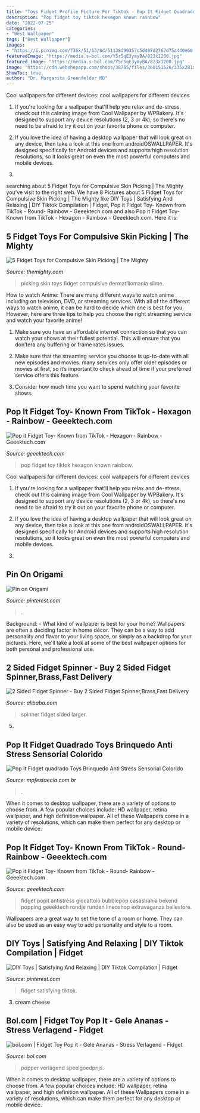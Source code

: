 ```yaml
---
title: "Toys Fidget Profile Picture For Tiktok - Pop It Fidget Quadrado Toys Brinquedo Anti Stress Sensorial Colorido"
description: "Pop fidget toy tiktok hexagon known rainbow"
date: "2022-07-25"
categories:
- "Best Wallpaper"
tags: ["Best Wallpaper"]
images:
- "https://i.pinimg.com/736x/51/13/8d/51138d99357c5d487d2767d75a440e68.jpg"
featuredImage: "https://media.s-bol.com/Y5r5qE3ymyBA/823x1200.jpg"
featured_image: "https://media.s-bol.com/Y5r5qE3ymyBA/823x1200.jpg"
image: "https://cdn.webshopapp.com/shops/38765/files/360151526/335x281x2/pop-it-fidget-toy-known-from-tiktok-round-rainbow.jpg"
ShowToc: true
author: "Dr. Margarita Greenfelder MD"
---
```



Cool wallpapers for different devices:
cool wallpapers for different devices 

1. If you're looking for a wallpaper that'll help you relax and de-stress, check out this calming image from Cool Wallpaper by WPBakery. It's designed to support any device resolutions (2, 3 or 4k), so there's no need to be afraid to try it out on your favorite phone or computer.

2. If you love the idea of having a desktop wallpaper that will look great on any device, then take a look at this one from androidOSWALLPAPER. It's designed specifically for Android devices and supports high resolution resolutions, so it looks great on even the most powerful computers and mobile devices.

3.

	

		
searching about 5 Fidget Toys for Compulsive Skin Picking | The Mighty you've visit to the right web. We have 8 Pictures about 5 Fidget Toys for Compulsive Skin Picking | The Mighty like DIY Toys | Satisfying And Relaxing | DIY Tiktok Compilation | Fidget, Pop it Fidget Toy- Known from TikTok - Round- Rainbow - Geeektech.com and also Pop it Fidget Toy- Known from TikTok - Hexagon - Rainbow - Geeektech.com. Here it is:
		
    
## 5 Fidget Toys For Compulsive Skin Picking | The Mighty

<img loading=lazy src="https://themighty.com/wp-content/uploads/2017/11/toy5-1280x640.jpg" onerror="this.onerror=null;this.src='https://tse4.mm.bing.net/th?id=OIP.7ztTVH6eWfzgYDPRzcxhDQHaDt&amp;pid=15.1';" alt="5 Fidget Toys for Compulsive Skin Picking | The Mighty">

_Source: themighty.com_

>picking skin toys fidget compulsive dermatillomania slime. 

	

How to watch Anime: There are many different ways to watch anime including on television, DVD, or streaming services.
With all of the different ways to watch anime, it can be hard to decide which one is best for you. However, here are three tips to help you choose the right streaming service and watch your favorite anime!
1. Make sure you have an affordable internet connection so that you can watch your shows at their fullest potential. This will ensure that you don’tera any buffering or frame rates issues.

2. Make sure that the streaming service you choose is up-to-date with all new episodes and movies. many services only offer older episodes or movies at first, so it’s important to check ahead of time if your preferred service offers this feature.

3. Consider how much time you want to spend watching your favorite shows.

    
## Pop It Fidget Toy- Known From TikTok - Hexagon - Rainbow - Geeektech.com

<img loading=lazy src="https://cdn.webshopapp.com/shops/38765/files/360122603/pop-it-fidget-toy-known-from-tiktok-hexagon-rainbo.jpg" onerror="this.onerror=null;this.src='https://tse2.mm.bing.net/th?id=OIP.Zt4evHl2kPwU8Cv7gQlQkgHaHa&amp;pid=15.1';" alt="Pop it Fidget Toy- Known from TikTok - Hexagon - Rainbow - Geeektech.com">

_Source: geeektech.com_

>pop fidget toy tiktok hexagon known rainbow. 

	

Cool wallpapers for different devices:
cool wallpapers for different devices 

1. If you're looking for a wallpaper that'll help you relax and de-stress, check out this calming image from Cool Wallpaper by WPBakery. It's designed to support any device resolutions (2, 3 or 4k), so there's no need to be afraid to try it out on your favorite phone or computer.

2. If you love the idea of having a desktop wallpaper that will look great on any device, then take a look at this one from androidOSWALLPAPER. It's designed specifically for Android devices and supports high resolution resolutions, so it looks great on even the most powerful computers and mobile devices.

3.

    
## Pin On Origami

<img loading=lazy src="https://i.pinimg.com/736x/51/13/8d/51138d99357c5d487d2767d75a440e68.jpg" onerror="this.onerror=null;this.src='https://tse2.mm.bing.net/th?id=OIP.AHqcvUF-2KDlJYjzMnoR2wHaEK&amp;pid=15.1';" alt="Pin on Origami">

_Source: pinterest.com_

>. 

	

Background: - What kind of wallpaper is best for your home?
Wallpapers are often a deciding factor in home décor. They can be a way to add personality and flavor to your living space, or simply as a backdrop for your pictures. Here, we'll take a look at some of the best wallpaper options for both personal and professional use.

    
## 2 Sided Fidget Spinner - Buy 2 Sided Fidget Spinner,Brass,Fast Delivery

<img loading=lazy src="https://sc01.alicdn.com/kf/HTB13JuSRVXXXXbKXpXXq6xXFXXXf/2-sided-fidget-spinner.jpg_350x350.jpg" onerror="this.onerror=null;this.src='https://tse1.mm.bing.net/th?id=OIP.STqfE5-lHXg9sSh0ZBvi9QAAAA&amp;pid=15.1';" alt="2 Sided Fidget Spinner - Buy 2 Sided Fidget Spinner,Brass,Fast Delivery">

_Source: alibaba.com_

>spinner fidget sided larger. 

	

5.

    
## Pop It Fidget Quadrado Toys Brinquedo Anti Stress Sensorial Colorido

<img loading=lazy src="https://cdn.awsli.com.br/1000x1000/1133/1133165/produto/1092535309fab219660.jpg" onerror="this.onerror=null;this.src='https://tse3.mm.bing.net/th?id=OIP.1r783YUMdiJ4f_iks7ma2gHaHa&amp;pid=15.1';" alt="Pop It Fidget quadrado Toys Brinquedo Anti Stress Sensorial Colorido">

_Source: mpfestaecia.com.br_

>. 

	

When it comes to desktop wallpaper, there are a variety of options to choose from. A few popular choices include: HD wallpaper, retina wallpaper, and high definition wallpaper. All of these Wallpapers come in a variety of resolutions, which can make them perfect for any desktop or mobile device. 

    
## Pop It Fidget Toy- Known From TikTok - Round- Rainbow - Geeektech.com

<img loading=lazy src="https://cdn.webshopapp.com/shops/38765/files/360151526/335x281x2/pop-it-fidget-toy-known-from-tiktok-round-rainbow.jpg" onerror="this.onerror=null;this.src='https://tse4.mm.bing.net/th?id=OIP.HqvmpBGd_qrFbcMuh_HKSAAAAA&amp;pid=15.1';" alt="Pop it Fidget Toy- Known from TikTok - Round- Rainbow - Geeektech.com">

_Source: geeektech.com_

>fidget popit antistress giocattolo bubblepop casasbahia bekend popping geeektech rondje runden lineoshop extravaganza bellestore. 

	

Wallpapers are a great way to set the tone of a room or home. They can also be used as an easy way to add personality and style to a room.

    
## DIY Toys | Satisfying And Relaxing | DIY Tiktok Compilation | Fidget

<img loading=lazy src="https://i.pinimg.com/originals/97/2c/fc/972cfc9ddce25f6a8775a0b7ae32b8a0.jpg" onerror="this.onerror=null;this.src='https://tse4.mm.bing.net/th?id=OIP.vZPuimw-AOTuxQ_FLQOEhwHaEK&amp;pid=15.1';" alt="DIY Toys | Satisfying And Relaxing | DIY Tiktok Compilation | Fidget">

_Source: pinterest.com_

>fidget satisfying tiktok. 

	

3. cream cheese 

    
## Bol.com | Fidget Toy Pop It - Gele Ananas - Stress Verlagend - Fidget

<img loading=lazy src="https://media.s-bol.com/Y5r5qE3ymyBA/823x1200.jpg" onerror="this.onerror=null;this.src='https://tse4.mm.bing.net/th?id=OIP.fPk9xC-oxWiLr4Yq0MNQiwHaKz&amp;pid=15.1';" alt="bol.com | Fidget Toy Pop it - Gele Ananas - Stress Verlagend - Fidget">

_Source: bol.com_

>popper verlagend speelgoedprijs. 

	

When it comes to desktop wallpaper, there are a variety of options to choose from. A few popular choices include: HD wallpaper, retina wallpaper, and high definition wallpaper. All of these Wallpapers come in a variety of resolutions, which can make them perfect for any desktop or mobile device. 

